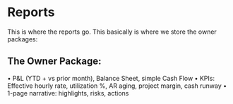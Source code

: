 # Reports

This is where the reports go. This basically is where we store the owner packages:

## The Owner Package:

• P&L (YTD + vs prior month), Balance Sheet, simple Cash Flow
• KPIs: Effective hourly rate, utilization %, AR aging, project margin, cash runway
• 1-page narrative: highlights, risks, actions
